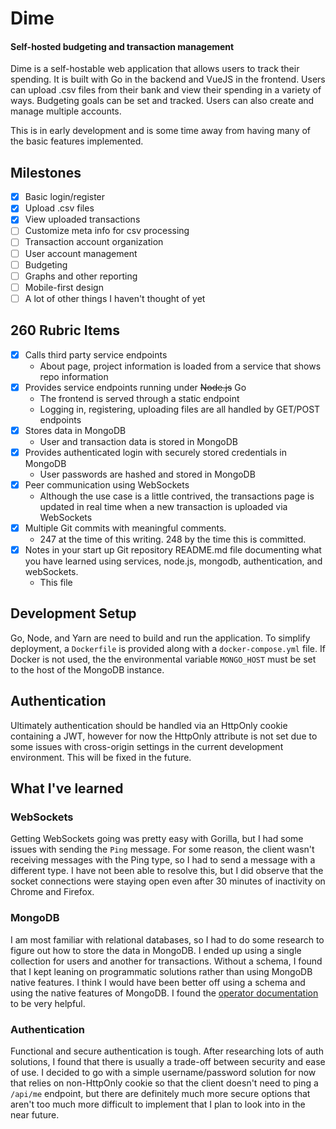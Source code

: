 # Dime
#### Self-hosted budgeting and transaction management

Dime is a self-hostable web application that allows users to track their spending. It is built with Go in the backend and VueJS in the frontend. Users can upload .csv files from their bank and view their spending in a variety of ways. Budgeting goals can be set and tracked. Users can also create and manage multiple accounts.

This is in early development and is some time away from having many of the basic features implemented.

## Milestones
- [x] Basic login/register
- [x] Upload .csv files
- [x] View uploaded transactions
- [ ] Customize meta info for csv processing
- [ ] Transaction account organization
- [ ] User account management
- [ ] Budgeting
- [ ] Graphs and other reporting
- [ ] Mobile-first design
- [ ] A lot of other things I haven't thought of yet

## 260 Rubric Items
- [x] Calls third party service endpoints
  - About page, project information is loaded from a service that shows repo information
- [x] Provides service endpoints running under ~~Node.js~~ Go
  - The frontend is served through a static endpoint
  - Logging in, registering, uploading files are all handled by GET/POST endpoints
- [x] Stores data in MongoDB
  - User and transaction data is stored in MongoDB
- [x] Provides authenticated login with securely stored credentials in MongoDB
  - User passwords are hashed and stored in MongoDB
- [x] Peer communication using WebSockets
  - Although the use case is a little contrived, the transactions page is updated in real time when a new transaction is uploaded via WebSockets
- [x] Multiple Git commits with meaningful comments.
  - 247 at the time of this writing. 248 by the time this is committed.
- [x] Notes in your start up Git repository README.md file documenting what you have learned using services, node.js, mongodb, authentication, and webSockets.
  - This file

## Development Setup
Go, Node, and Yarn are need to build and run the application. To simplify deployment, a `Dockerfile` is provided along with a `docker-compose.yml` file. If Docker is not used, the the environmental variable `MONGO_HOST` must be set to the host of the MongoDB instance.

## Authentication
Ultimately authentication should be handled via an HttpOnly cookie containing a JWT, however for now the HttpOnly attribute is not set due to some issues with cross-origin settings in the current development environment. This will be fixed in the future.

## What I've learned
### WebSockets
Getting WebSockets going was pretty easy with Gorilla, but I had some issues with sending the `Ping` message. For some reason, the client wasn't receiving messages with the Ping type, so I had to send a message with a different type. I have not been able to resolve this, but I did observe that the socket connections were staying open even after 30 minutes of inactivity on Chrome and Firefox.

### MongoDB
I am most familiar with relational databases, so I had to do some research to figure out how to store the data in MongoDB. I ended up using a single collection for users and another for transactions. Without a schema, I found that I kept leaning on programmatic solutions rather than using MongoDB native features. I think I would have been better off using a schema and using the native features of MongoDB. I found the [operator documentation](https://www.mongodb.com/docs/v6.0/reference/operator/) to be very helpful.

### Authentication
Functional and secure authentication is tough. After researching lots of auth solutions, I found that there is usually a trade-off between security and ease of use. I decided to go with a simple username/password solution for now that relies on non-HttpOnly cookie so that the client doesn't need to ping a `/api/me` endpoint, but there are definitely much more secure options that aren't too much more difficult to implement that I plan to look into in the near future.